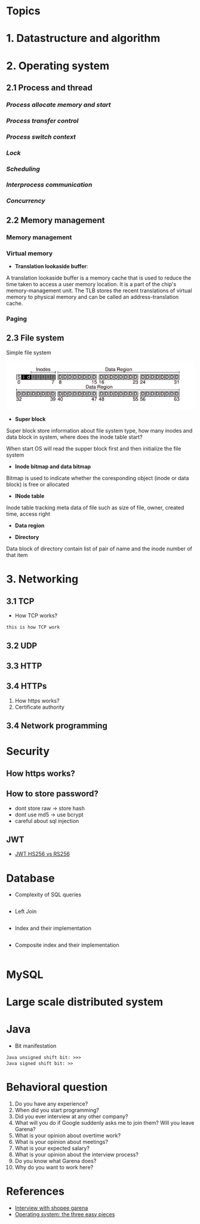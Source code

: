 # Topics 

# 1. Datastructure and algorithm



# 2. Operating system
## 2.1 Process and thread
### *Process allocate memory and start*
### *Process transfer control*
### *Process switch context*
### *Lock*
### *Scheduling*
### *Interprocess communication*
### *Concurrency*

## 2.2 Memory management 
### Memory management

### Virtual memory

- **Translation lookaside buffer**:

A translation lookaside buffer is a memory cache that is used to reduce the time taken to access a user memory location. It is a part of the chip's memory-management unit. The TLB stores the recent translations of virtual memory to physical memory and can be called an address-translation cache.

### Paging

## 2.3 File system

Simple file system

![File system disk layout](../images/vsfs-layout.png)

- **Super block**

Super block store information about file system type, how many inodes and data block in system, where does the inode table start?

When start OS will read the supper block first and then initialize the file system

- **Inode bitmap and data bitmap**

Bitmap is used to indicate whether the coresponding object (inode or data block) is free or allocated

- **INode table**

Inode table tracking meta data of file such as size of file, owner, created time, access right 

- **Data region**


- **Directory**

Data block of directory contain list of pair of name and the inode number of that item




# 3. Networking
## 3.1 TCP
- How TCP works?
```
this is how TCP work
```
## 3.2 UDP
## 3.3 HTTP
## 3.4 HTTPs
1. How https works?
2. Certificate authority
## 3.4 Network programming



# Security
## How https works?

## How to store password?
 - dont store raw -> store hash
 - dont use md5 -> use bcrypt
 - careful about sql injection


## JWT

- [JWT HS256 vs RS256](https://stackoverflow.com/a/39239395/2803909)

# Database
- Complexity of SQL queries 
``` 

```
- Left Join
```
```
- Index and their implementation
```
```
- Composite index and their implementation
```
```
# MySQL

# Large scale distributed system

# Java

- Bit manifestation
```
Java unsigned shift bit: >>>
Java signed shift bit: >>
```

# Behavioral question

1. Do you have any experience?
1. When did you start programming?
1. Did you ever interview at any other company? 
1. What will you do if Google suddenly asks me to join them? Will you leave Garena?
1. What is your opinion about overtime work?
1. What is your opinion about meetings?
1. What is your expected salary?
1. What is your opinion about the interview process?
1. Do you know what Garena does?
1. Why do you want to work here?


# References
- [Interview with shopee garena](https://forthright48.com/interview-with-shopee-garena/)
- [Operating system: the three easy pieces](http://pages.cs.wisc.edu/~remzi/OSTEP/)